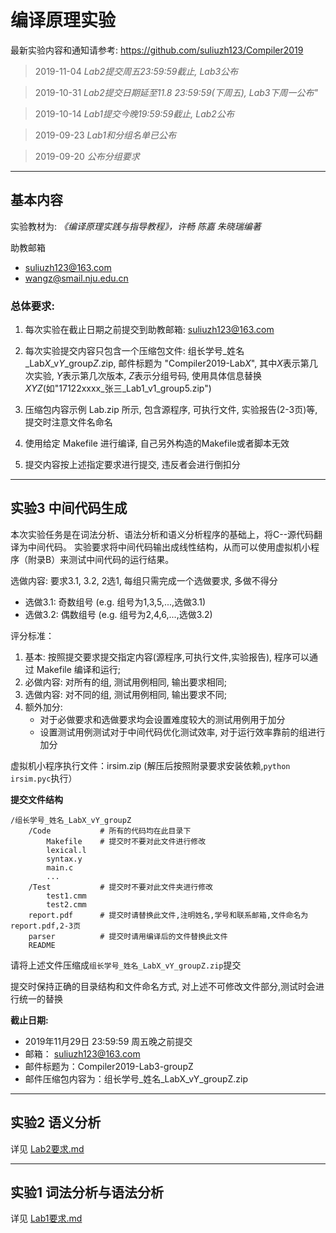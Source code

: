 # 编译原理实验

最新实验内容和通知请参考: https://github.com/suliuzh123/Compiler2019

> 2019-11-04 *Lab2提交周五23:59:59截止, Lab3公布*

> 2019-10-31 *Lab2提交日期延至11.8 23:59:59(下周五), Lab3下周一公布"*

> 2019-10-14 *Lab1提交今晚19:59:59截止,  Lab2公布*

> 2019-09-23 *Lab1和分组名单已公布*

> 2019-09-20 *公布分组要求*


----

## 基本内容

实验教材为: *《编译原理实践与指导教程》，许畅 陈嘉 朱晓瑞编著*

助教邮箱
- suliuzh123@163.com
- wangz@smail.nju.edu.cn

### 总体要求:
1. 每次实验在截止日期之前提交到助教邮箱: suliuzh123@163.com

2. 每次实验提交内容只包含一个压缩包文件: 组长学号_姓名_Lab*X*_v*Y*_group*Z*.zip, 邮件标题为 "Compiler2019-Lab*X*", 其中*X*表示第几次实验, *Y*表示第几次版本, *Z*表示分组号码, 使用具体信息替换 *XYZ*(如"17122xxxx_张三_Lab1_v1_group5.zip")

3. 压缩包内容示例 Lab.zip 所示, 包含源程序, 可执行文件, 实验报告(2-3页)等, 提交时注意文件名命名

4. 使用给定 Makefile 进行编译, 自己另外构造的Makefile或者脚本无效

5. 提交内容按上述指定要求进行提交, 违反者会进行倒扣分


----



## 实验3 中间代码生成

本次实验任务是在词法分析、语法分析和语义分析程序的基础上，将C--源代码翻译为中间代码。
实验要求将中间代码输出成线性结构，从而可以使用虚拟机小程序（附录B）来测试中间代码的运行结果。


选做内容: 要求3.1, 3.2, 2选1, 每组只需完成一个选做要求, 多做不得分
- 选做3.1: 奇数组号 (e.g. 组号为1,3,5,...,选做3.1)
- 选做3.2: 偶数组号 (e.g. 组号为2,4,6,...,选做3.2)


评分标准：

1. 基本: 按照提交要求提交指定内容(源程序,可执行文件,实验报告), 程序可以通过 Makefile 编译和运行;
2. 必做内容: 对所有的组, 测试用例相同, 输出要求相同;
3. 选做内容: 对不同的组, 测试用例相同, 输出要求不同;
4. 额外加分:
	- 对于必做要求和选做要求均会设置难度较大的测试用例用于加分
	- 设置测试用例测试对于中间代码优化测试效率, 对于运行效率靠前的组进行加分

虚拟机小程序执行文件：irsim.zip (解压后按照附录要求安装依赖,`python irsim.pyc`执行）

<!--
实验注意事项和问题
详见 [Lab3要求.md](Lab3要求.md)

> 持续更新中, 请关注
-->

**提交文件结构**
```
/组长学号_姓名_LabX_vY_groupZ
	/Code			# 所有的代码均在此目录下
		Makefile	# 提交时不要对此文件进行修改
		lexical.l
		syntax.y
		main.c
		...
	/Test			# 提交时不要对此文件夹进行修改
		test1.cmm
		test2.cmm
	report.pdf		# 提交时请替换此文件,注明姓名,学号和联系邮箱,文件命名为report.pdf,2-3页
	parser			# 提交时请用编译后的文件替换此文件
	README
```
请将上述文件压缩成`组长学号_姓名_LabX_vY_groupZ.zip`提交

提交时保持正确的目录结构和文件命名方式, 对上述不可修改文件部分,测试时会进行统一的替换


**截止日期:**

- 2019年11月29日 23:59:59 周五晚之前提交
- 邮箱： suliuzh123@163.com
- 邮件标题为：Compiler2019-Lab3-groupZ
- 邮件压缩包内容为：组长学号_姓名_LabX_vY_groupZ.zip




----

## 实验2 语义分析

详见 [Lab2要求.md](Lab2要求.md)


----

## 实验1 词法分析与语法分析

详见 [Lab1要求.md](Lab1要求.md)



